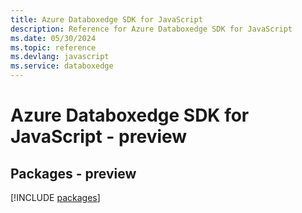 ```yaml
---
title: Azure Databoxedge SDK for JavaScript
description: Reference for Azure Databoxedge SDK for JavaScript
ms.date: 05/30/2024
ms.topic: reference
ms.devlang: javascript
ms.service: databoxedge
---
```

# Azure Databoxedge SDK for JavaScript - preview
## Packages - preview
[!INCLUDE [packages](databoxedge-index.md)]